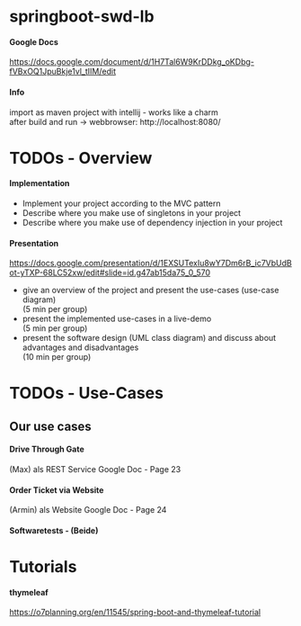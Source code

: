 # springboot-swd-lb
#### Google Docs
https://docs.google.com/document/d/1H7Tal6W9KrDDkg_oKDbg-fVBxOQ1JpuBkje1vl_tIIM/edit

#### Info
import as maven project with intellij - works like a charm  
after build and run -> webbrowser: http://localhost:8080/


# TODOs - Overview
#### Implementation
* Implement your project according to the MVC pattern
* Describe where you make use of singletons in your project
* Describe where you make use of dependency injection in your project
#### Presentation
https://docs.google.com/presentation/d/1EXSUTexIu8wY7Dm6rB_ic7VbUdBot-yTXP-68LC52xw/edit#slide=id.g47ab15da75_0_570
* give an overview of the project and present the use-cases (use-case diagram)  
  (5 min per group)
* present the implemented use-cases in a live-demo  
  (5 min per group)
* present the software design (UML class diagram) and discuss about advantages and disadvantages  
  (10 min per group)
  
# TODOs - Use-Cases
## Our use cases
#### Drive Through Gate
(Max) als REST Service
Google Doc - Page 23 

#### Order Ticket via Website
(Armin) als Website
Google Doc - Page 24  

#### Softwaretests - (Beide)


# Tutorials
#### thymeleaf
https://o7planning.org/en/11545/spring-boot-and-thymeleaf-tutorial


